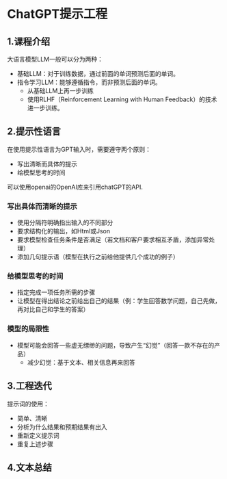 # ChatGPT提示工程

## 1.课程介绍
大语言模型LLM一般可以分为两种：
* 基础LLM：对于训练数据，通过前面的单词预测后面的单词。
* 指令学习LLM：能够遵循指令，而非预测后面的单词。   
    * 从基础LLM上再一步训练
    * 使用RLHF（Reinforcement Learning with Human Feedback）的技术进一步训练。 

## 2.提示性语言
在使用提示性语言为GPT输入时，需要遵守两个原则：
* 写出清晰而具体的提示
* 给模型思考的时间

可以使用openai的OpenAI库来引用chatGPT的API.

### 写出具体而清晰的提示
* 使用分隔符明确指出输入的不同部分
* 要求结构化的输出，如Html或Json
* 要求模型检查任务条件是否满足（若文档和客户要求相互矛盾，添加异常处理）
* 添加几句提示语（模型在执行之前给他提供几个成功的例子）

### 给模型思考的时间
* 指定完成一项任务所需的步骤
* 让模型在得出结论之前给出自己的结果（例：学生回答数学问题，自己先做，再对比自己和学生的答案）

### 模型的局限性
* 模型可能会回答一些虚无缥缈的问题，导致产生“幻觉”（回答一款不存在的产品）
    * 减少幻觉：基于文本、相关信息再来回答

## 3.工程迭代
提示词的使用：
* 简单、清晰
* 分析为什么结果和预期结果有出入
* 重新定义提示词
* 重复上述步骤

## 4.文本总结


